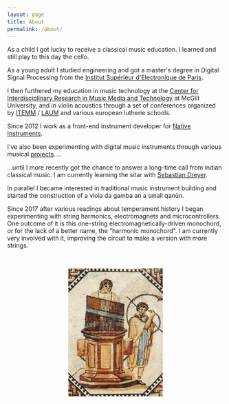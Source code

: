 ```yaml
---
layout: page
title: About
permalink: /about/
---
```


As a child I got lucky to receive a classical music education. I learned and still play to this day the cello. 

As a young adult I studied engineering and got a master's degree in Digital Signal Processing from the [Institut Supérieur d'Electronique de Paris](https://www.isep.fr/).

I then furthered my education in music technology at the [Center for Interdisciplinary Research in Music Media and Technology](https://www.cirmmt.org/en) at McGill University, and in violin acoustics through a set of conferences organized by [ITEMM](https://www.cirmmt.org/en) / [LAUM](https://laum.univ-lemans.fr/fr/index.html) and various european lutherie schools.

Since 2012 I work as a front-end instrument developer for [Native Instruments](https://www.native-instruments.com/fr/).

I've also been experimenting with digital music instruments through various musical [projects](https://soundcloud.com/clementdestephen)....

 ...until I more recently got the chance to answer a long-time call from indian classical music. I am currently learning the sitar with [Sebastian Dreyer](http://www.sebastian-dreyer.de/enhome.html).

In parallel I became interested in traditional music instrument building and started the construction of a viola da gamba an a small qanûn.

Since 2017 after various readings about temperament history I began experimenting with string harmonics, electromagnets and microcontrollers. One outcome of it is this one-string electromagnetically-driven monochord, or for the lack of a better name, the "harmonic monochord". I am currently very involved with it, improving the circuit to make a version with more strings.

<p>&nbsp;</p>

<html>
    <p align="center">
        <img src="/assets/images/Hydraulis_001.jpeg" />
    </p>
</html>



